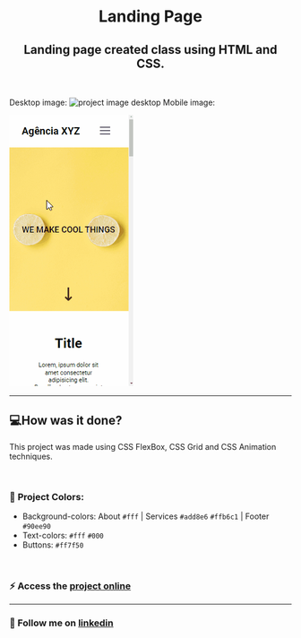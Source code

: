<h1 align="center"> Landing Page </h1>

<h2 align="center">Landing page created class using HTML and CSS.</h2>

<br>

Desktop image:
![project image desktop](./src/desing-project/desktopvideo.gif)
Mobile image:

![project image mobile](./src/desing-project/mobilepvideo.gif)

---
## 💻**How was it done?**
This project was made using CSS FlexBox, CSS Grid and CSS Animation techniques.

<br> 

### 🎨 **Project Colors**:
- Background-colors: About `#fff` | Services `#add8e6` `#ffb6c1` | Footer `#90ee90`
- Text-colors:  `#fff` `#000`
- Buttons: `#ff7f50` 

<br> 

### ⚡ Access the [project online](https://laisbagno.github.io/landing-page/)

---
### 💎 Follow me on [linkedin](https://www.linkedin.com/in/laisbagno/)
